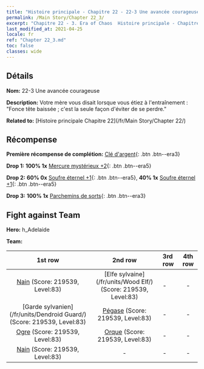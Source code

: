 ```yaml
---
title: "Histoire principale - Chapitre 22 - 22-3 Une avancée courageuse"
permalink: /Main Story/Chapter 22_3/
excerpt: "Chapitre 22 - 3. Era of Chaos  Histoire principale - Chapitre 22_3. 22-3 Une avancée courageuse"
last_modified_at: 2021-04-25
locale: fr
ref: "Chapter 22_3.md"
toc: false
classes: wide
---
```


## Détails

 **Nom:** 22-3 Une avancée courageuse

 **Description:** Votre mère vous disait lorsque vous étiez à l'entraînement : \"Fonce tête baissée ; c'est la seule façon d'éviter de se perdre.\"

 **Related to:** [Histoire principale Chapitre 22](/fr/Main Story/Chapter 22/)

## Récompense

 **Première récompense de complétion:** [Clé d'argent](/ItemsFR/con_693/){: .btn .btn--era3}

 **Drop 1:** **100% 1x** [Mercure mystérieux +2](/ItemsFR/mat_77/){: .btn .btn--era5}

 **Drop 2:** **60% 0x** [Soufre éternel +1](/ItemsFR/mat_71/){: .btn .btn--era5}, **40% 1x** [Soufre éternel +1](/ItemsFR/mat_71/){: .btn .btn--era5}

 **Drop 3:** **100% 1x** [Parchemins de sorts](/ItemsFR/con_694/){: .btn .btn--era3}


## Fight against Team
 **Hero:** h_Adelaide

 **Team:**


  | 1st row | 2nd row | 3rd row | 4th row |
  |:----:|:----:|:----|:----:|
  | [Nain](/fr/units/Dwarf/) (Score: 219539, Level:83)  | [Elfe sylvaine](/fr/units/Wood Elf/) (Score: 219539, Level:83)  | - | - |
  | [Garde sylvanien](/fr/units/Dendroid Guard/) (Score: 219539, Level:83)  | [Pégase](/fr/units/Pegasus/) (Score: 219539, Level:83)  | - | - |
  | [Ogre](/fr/units/Ogre/) (Score: 219539, Level:83)  | [Orque](/fr/units/Orc/) (Score: 219539, Level:83)  | - | - |
  | [Nain](/fr/units/Dwarf/) (Score: 219539, Level:83)  | - | - | - |



